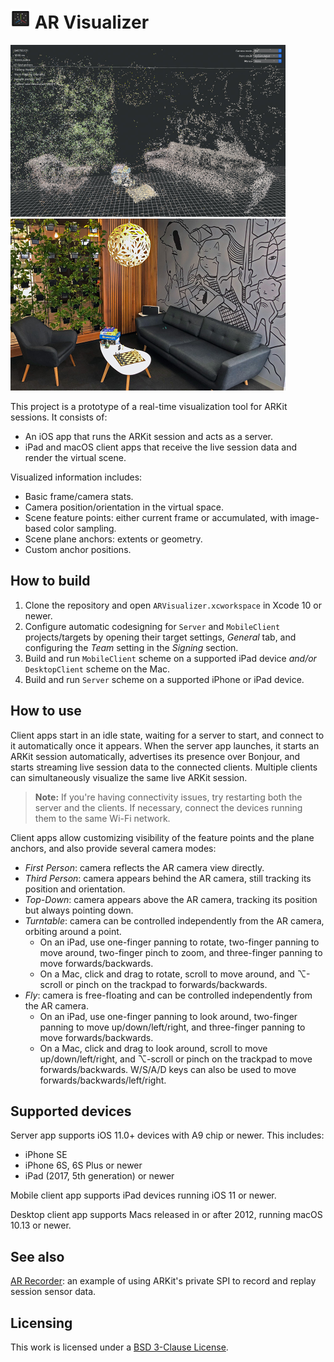 # <img src="Assets/icon@2x.png" alt="AR Visualizer icon" width="32" height="32"> AR Visualizer

[<img src="Assets/example-scan-small.jpg" alt="Example of a point cloud scanned from a room" width="440">](Assets/example-scan-large.jpg) [<img src="Assets/example-room-small.jpg" alt="Photo of the scanned room" width="440">](Assets/example-room-large.jpg)

This project is a prototype of a real-time visualization tool for ARKit sessions. It consists of:

- An iOS app that runs the ARKit session and acts as a server.
- iPad and macOS client apps that receive the live session data and render the virtual scene.

Visualized information includes:

- Basic frame/camera stats.
- Camera position/orientation in the virtual space.
- Scene feature points: either current frame or accumulated, with image-based color sampling.
- Scene plane anchors: extents or geometry.
- Custom anchor positions.

## How to build

1. Clone the repository and open `ARVisualizer.xcworkspace` in Xcode 10 or newer.
2. Configure automatic codesigning for `Server` and `MobileClient` projects/targets by opening their target settings, _General_ tab, and configuring the _Team_ setting in the _Signing_ section.
3. Build and run `MobileClient` scheme on a supported iPad device _and/or_ `DesktopClient` scheme on the Mac.
4. Build and run `Server` scheme on a supported iPhone or iPad device.

## How to use

Client apps start in an idle state, waiting for a server to start, and connect to it automatically once it appears. When the server app launches, it starts an ARKit session automatically, advertises its presence over Bonjour, and starts streaming live session data to the connected clients. Multiple clients can simultaneously visualize the same live ARKit session.

> **Note:** If you're having connectivity issues, try restarting both the server and the clients. If necessary, connect the devices running them to the same Wi-Fi network.

Client apps allow customizing visibility of the feature points and the plane anchors, and also provide several camera modes:

- _First Person_: camera reflects the AR camera view directly.
- _Third Person_: camera appears behind the AR camera, still tracking its position and orientation.
- _Top-Down_: camera appears above the AR camera, tracking its position but always pointing down.
- _Turntable_: camera can be controlled independently from the AR camera, orbiting around a point.
    - On an iPad, use one-finger panning to rotate, two-finger panning to move around, two-finger pinch to zoom, and three-finger panning to move forwards/backwards.
    - On a Mac, click and drag to rotate, scroll to move around, and ⌥-scroll or pinch on the trackpad to forwards/backwards.
- _Fly_: camera is free-floating and can be controlled independently from the AR camera.
    - On an iPad, use one-finger panning to look around, two-finger panning to move up/down/left/right, and three-finger panning to move forwards/backwards.
    - On a Mac, click and drag to look around, scroll to move up/down/left/right, and ⌥-scroll or pinch on the trackpad to move forwards/backwards. W/S/A/D keys can also be used to move forwards/backwards/left/right.

## Supported devices

Server app supports iOS 11.0+ devices with A9 chip or newer. This includes:

- iPhone SE
- iPhone 6S, 6S Plus or newer
- iPad (2017, 5th generation) or newer

Mobile client app supports iPad devices running iOS 11 or newer.

Desktop client app supports Macs released in or after 2012, running macOS 10.13 or newer.

## See also

[AR Recorder](https://github.com/ittybittyapps/ARRecorder): an example of using ARKit's private SPI to record and replay session sensor data.

## Licensing

This work is licensed under a <a rel="license" href="https://opensource.org/licenses/BSD-3-Clause">BSD 3-Clause License</a>.
